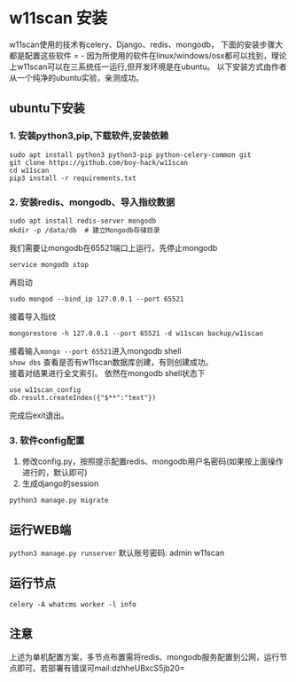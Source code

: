 # w11scan 安装
w11scan使用的技术有celery、Django、redis、mongodb，
下面的安装步骤大都是配置这些软件 = - 
因为所使用的软件在linux/windows/osx都可以找到，理论上w11scan可以在三系统任一运行,但开发环境是在ubuntu。
以下安装方式由作者从一个纯净的ubuntu实验，亲测成功。

## ubuntu下安装

### 1. 安装python3,pip,下载软件,安装依赖
```
sudo apt install python3 python3-pip python-celery-common git
git clone https://github.com/boy-hack/w11scan
cd w11scan
pip3 install -r requirements.txt
```

### 2. 安装redis、mongodb、导入指纹数据
```
sudo apt install redis-server mongodb 
mkdir -p /data/db  # 建立Mongodb存储目录
```  
我们需要让mongodb在65521端口上运行，先停止mongodb
```
service mongodb stop
```
再启动
```
sudo mongod --bind_ip 127.0.0.1 --port 65521
```
接着导入指纹
```
mongorestore -h 127.0.0.1 --port 65521 -d w11scan backup/w11scan
```  
接着输入`mongo --port 65521`进入mongodb shell  
`show dbs`
查看是否有w11scan数据库创建，有则创建成功。  
接着对结果进行全文索引。
依然在mongodb shell状态下
```
use w11scan_config
db.result.createIndex({"$**":"text"})
```
完成后exit退出。

### 3. 软件config配置
1. 修改config.py，按照提示配置redis、mongodb用户名密码(如果按上面操作进行的，默认即可)
2. 生成django的session
```
python3 manage.py migrate
```

## 运行WEB端
```python3 manage.py runserver```
默认账号密码: admin w11scan
## 运行节点
```celery -A whatcms worker -l info```

## 注意
上述为单机配置方案，多节点布置需将redis、mongodb服务配置到公网，运行节点即可。若部署有错误可mail:dzhheUBxcS5jb20=
